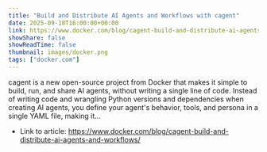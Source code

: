 ```yaml
---
title: "Build and Distribute AI Agents and Workflows with cagent"
date: 2025-09-18T16:00:00+00:00
link: https://www.docker.com/blog/cagent-build-and-distribute-ai-agents-and-workflows/
showShare: false
showReadTime: false
thumbnail: images/docker.png
tags: ["docker.com"]
---
```

cagent is a new open-source project from Docker that makes it simple to build, run, and share AI agents, without writing a single line of code. Instead of writing code and wrangling Python versions and dependencies when creating AI agents, you define your agent's behavior, tools, and persona in a single YAML file, making it...

- Link to article: https://www.docker.com/blog/cagent-build-and-distribute-ai-agents-and-workflows/